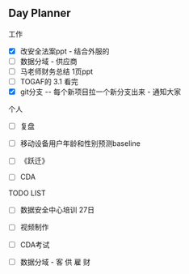 ## Day Planner
工作
- [x] 改安全法案ppt - 结合外服的
- [ ] 数据分域 - 供应商
- [ ] 马老师财务总结 1页ppt
- [ ] TOGAF的 3.1 看完
- [x] git分支 -- 每个新项目拉一个新分支出来 - 通知大家

个人
- [ ]  复盘
- [ ]  移动设备用户年龄和性别预测baseline
- [ ] 《跃迁》
- [ ] CDA


TODO LIST
- [ ]  数据安全中心培训 27日
- [ ]  视频制作
- [ ]  CDA考试
- [ ]  数据分域 - 客 供 雇 财



